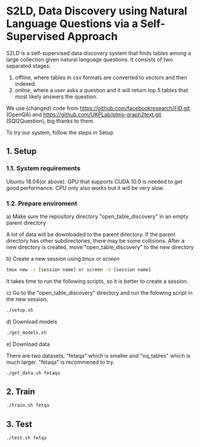 # S2LD, Data Discovery using Natural Language Questions via a Self-Supervised Approach
S2LD is a self-supervised data discovery system that finds tables among a large collection given natural language questions. It consists of two separated stages:

1. offline, where tables in csv formats are converted to vectors and then indexed.  
2. online, where a user asks a question and it will return top 5 tables that most likely answers the question.

We use (changed) code from https://github.com/facebookresearch/FiD.git (OpenQA) and https://github.com/UKPLab/plms-graph2text.git (SQl2Question), big thanks to them.

To try our system, follow the steps in Setup

## 1. Setup
### 1.1. System requirements

Ubuntu 18.04(or above). GPU that supports CUDA 10.0 is needed to get good performance. CPU only also works but it will be very slow.

### 1.2. Prepare enviroment

a) Make sure the repository directory "open_table_discovery" in an empty parent directory
 
   A lot of data will be downloaded to the parent directory. If the parent directory has other subdirectories, there may be some collisions. After a new directory is created, move "open_table_discovery" to the new directory 
   
b) Create a new session using *tmux* or *screen*
   ```   bash
   tmux new -s [session name] or screen -S [session name] 
   ```
   It takes time to run the following scripts, so it is better to create a session.

c) Go to the "open_table_discovery" directory and run the folowing script in the new session.
      
   ```   bash
   ./setup.sh
   ```
d) Download models
   
   ```   bash
   ./get_models.sh
   ```

e) Download data

   There are two datasets, "fetaqa" which is smaller and "nq_tables" which is much larger. "fetaqa" is recommened to try.
     
   ```   bash
   ./get_data.sh fetaqa
   ```

## 2. Train
    
   ```   bash
   ./train.sh fetqa
   ```
    
## 3. Test
   ```   bash
   ./test.sh fetqa
   ```
    

